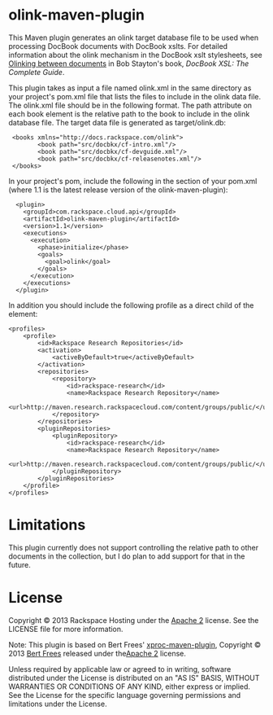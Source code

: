 olink-maven-plugin
==================

This Maven plugin generates an olink target database file to be used when processing DocBook documents with DocBook xslts. For detailed information about the olink mechanism in the DocBook xslt stylesheets, see [Olinking between documents](http://www.sagehill.net/docbookxsl/Olinking.html) in Bob Stayton's book, _DocBook XSL: The Complete Guide_. 

This plugin takes as input a file named olink.xml in the same directory as your project's pom.xml file that lists the files to include in the olink data file. The olink.xml file should be in the following format. The path attribute on each book element is the relative path to the book to include in the olink database file. The target data file is generated as target/olink.db:

     <books xmlns="http://docs.rackspace.com/olink">
            <book path="src/docbkx/cf-intro.xml"/>
            <book path="src/docbkx/cf-devguide.xml"/>
            <book path="src/docbkx/cf-releasenotes.xml"/>
     </books>

In your project's pom, include the following in the <plugins> section of your pom.xml (where 1.1 is the latest release version of the olink-maven-plugin):

      <plugin>
        <groupId>com.rackspace.cloud.api</groupId>
        <artifactId>olink-maven-plugin</artifactId>
        <version>1.1</version>
        <executions>
          <execution>
            <phase>initialize</phase>
            <goals>
              <goal>olink</goal>
            </goals>
          </execution>
        </executions>
      </plugin>

In addition you should include the following profile as a direct child of the <project> element:

    <profiles>
        <profile>
            <id>Rackspace Research Repositories</id>
            <activation>
                <activeByDefault>true</activeByDefault>
            </activation>
            <repositories>
                <repository>
                    <id>rackspace-research</id>
                    <name>Rackspace Research Repository</name>
                    <url>http://maven.research.rackspacecloud.com/content/groups/public/</url>
                </repository>
            </repositories>
            <pluginRepositories>
                <pluginRepository>
                    <id>rackspace-research</id>
                    <name>Rackspace Research Repository</name>
                    <url>http://maven.research.rackspacecloud.com/content/groups/public/</url>
                </pluginRepository>
            </pluginRepositories>
        </profile>
    </profiles>


Limitations
===========

This plugin currently does not support controlling the relative path to other documents in the collection, but I do plan to add support for that in the future.

License
=======

Copyright © 2013 Rackspace Hosting under the [Apache 2](http://www.apache.org/licenses/LICENSE-2.0) license. See the LICENSE file for more information. 

Note: This plugin is based on Bert Frees' [xproc-maven-plugin](https://github.com/bertfrees/xproc-maven-plugin), Copyright © 2013 [Bert Frees](http://github.com/bertfrees) released under the[Apache 2](http://www.apache.org/licenses/LICENSE-2.0) license. 

Unless required by applicable law or agreed to in writing, software distributed under the License is distributed on an "AS IS" BASIS, WITHOUT WARRANTIES OR CONDITIONS OF ANY KIND, either express or implied. See the License for the specific language governing permissions and limitations under the License.

